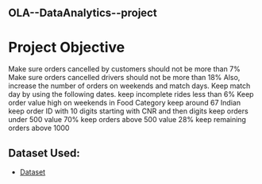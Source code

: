 ## OLA--DataAnalytics--project

# Project Objective
Make sure orders cancelled by customers should not be more than 7%
Make sure orders cancelled drivers should not be more than 18%
Also, increase the number of orders on weekends and match days. Keep match day by using the following dates.
keep incomplete rides less than 6%
Keep order value high on weekends
in Food Category keep around 67 Indian
keep order ID with 10 digits starting with CNR and then digits
keep orders under 500 value 70%
keep orders above 500 value 28%
keep remaining orders above 1000

## Dataset Used:
- <a href="https://github.com/manavpatel7220/olaDataAnalyticsproject/blob/main/booking.csv">Dataset</a>
